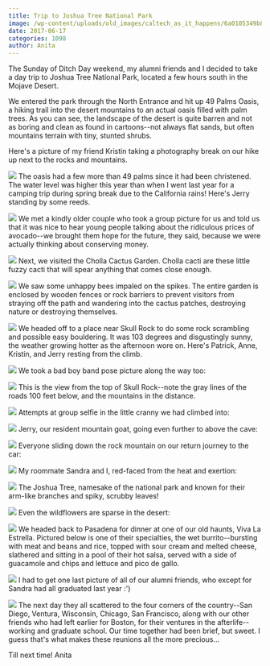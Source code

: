 ```yaml
---
title: Trip to Joshua Tree National Park
image: /wp-content/uploads/old_images/caltech_as_it_happens/6a0105349b8251970b01b8d28cc8c1970c.jpg
date: 2017-06-17
categories: 1098
author: Anita
---
```


The Sunday of Ditch Day weekend, my alumni friends and I decided to take a day trip to Joshua Tree National Park, located a few hours south in the Mojave Desert.

We entered the park through the North Entrance and hit up 49 Palms Oasis, a hiking trail into the desert mountains to an actual oasis filled with palm trees. As you can see, the landscape of the desert is quite barren and not as boring and clean as found in cartoons--not always flat sands, but often mountains terrain with tiny, stunted shrubs.

Here's a picture of my friend Kristin taking a photography break on our hike up next to the rocks and mountains.


![](/old_images/caltech_as_it_happens/6a0105349b8251970b01bb09a5a3ab970d.jpg)
The oasis had a few more than 49 palms since it had been christened. The water level was higher this year than when I went last year for a camping trip during spring break due to the California rains! Here's Jerry standing by some reeds.


![](/old_images/caltech_as_it_happens/6a0105349b8251970b01bb09a5a3b3970d.jpg)
We met a kindly older couple who took a group picture for us and told us that it was nice to hear young people talking about the ridiculous prices of avocado--we brought them hope for the future, they said, because we were actually thinking about conserving money.


![](/old_images/caltech_as_it_happens/6a0105349b8251970b01bb09a5a3c0970d.jpg)
Next, we visited the Cholla Cactus Garden. Cholla cacti are these little fuzzy cacti that will spear anything that comes close enough.


![](/old_images/caltech_as_it_happens/6a0105349b8251970b01b8d28cc8f5970c.jpg)
We saw some unhappy bees impaled on the spikes. The entire garden is enclosed by wooden fences or rock barriers to prevent visitors from straying off the path and wandering into the cactus patches, destroying nature or destroying themselves.


![](/old_images/caltech_as_it_happens/6a0105349b8251970b01b7c9028aff970b.jpg)
We headed off to a place near Skull Rock to do some rock scrambling and possible easy bouldering. It was 103 degrees and disgustingly sunny, the weather growing hotter as the afternoon wore on. Here's Patrick, Anne, Kristin, and Jerry resting from the climb.


![](/old_images/caltech_as_it_happens/6a0105349b8251970b01bb09a5a3e3970d.jpg)
We took a bad boy band pose picture along the way too:


![](/old_images/caltech_as_it_happens/6a0105349b8251970b01bb09a5a3f5970d.jpg)
This is the view from the top of Skull Rock--note the gray lines of the roads 100 feet below, and the mountains in the distance.


![](/old_images/caltech_as_it_happens/6a0105349b8251970b01bb09a5a3fe970d.jpg)
Attempts at group selfie in the little cranny we had climbed into:


![](/old_images/caltech_as_it_happens/6a0105349b8251970b01bb09a5a402970d.jpg)
Jerry, our resident mountain goat, going even further to above the cave:


![](/old_images/caltech_as_it_happens/6a0105349b8251970b01b7c9028b39970b.jpg)
Everyone sliding down the rock mountain on our return journey to the car:


![](/old_images/caltech_as_it_happens/6a0105349b8251970b01bb09a5a42b970d.jpg)
My roommate Sandra and I, red-faced from the heat and exertion:


![](/old_images/caltech_as_it_happens/6a0105349b8251970b01bb09a5a43f970d.jpg)
The Joshua Tree, namesake of the national park and known for their arm-like branches and spiky, scrubby leaves!


![](/old_images/caltech_as_it_happens/6a0105349b8251970b01bb09a5a47a970d.jpg)
Even the wildflowers are sparse in the desert:


![](/old_images/caltech_as_it_happens/6a0105349b8251970b01bb09a5a480970d.jpg)
We headed back to Pasadena for dinner at one of our old haunts, Viva La Estrella. Pictured below is one of their specialties, the wet burrito--bursting with meat and beans and rice, topped with sour cream and melted cheese, slathered and sitting in a pool of their hot salsa, served with a side of guacamole and chips and lettuce and pico de gallo.


![](/old_images/caltech_as_it_happens/6a0105349b8251970b01bb09a5a48f970d.jpg)
I had to get one last picture of all of our alumni friends, who except for Sandra had all graduated last year :')


![](/old_images/caltech_as_it_happens/6a0105349b8251970b01b7c9028b8f970b.jpg)
The next day they all scattered to the four corners of the country--San Diego, Ventura, Wisconsin, Chicago, San Francisco, along with our other friends who had left earlier for Boston, for their ventures in the afterlife--working and graduate school. Our time together had been brief, but sweet. I guess that's what makes these reunions all the more precious...

Till next time!
Anita
